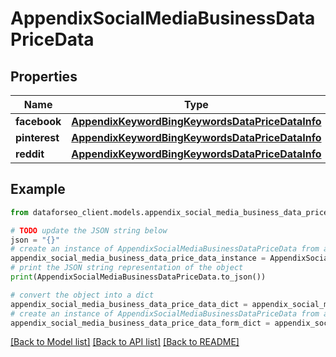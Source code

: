 # AppendixSocialMediaBusinessDataPriceData


## Properties

Name | Type | Description | Notes
------------ | ------------- | ------------- | -------------
**facebook** | [**AppendixKeywordBingKeywordsDataPriceDataInfo**](AppendixKeywordBingKeywordsDataPriceDataInfo.md) |  | [optional] 
**pinterest** | [**AppendixKeywordBingKeywordsDataPriceDataInfo**](AppendixKeywordBingKeywordsDataPriceDataInfo.md) |  | [optional] 
**reddit** | [**AppendixKeywordBingKeywordsDataPriceDataInfo**](AppendixKeywordBingKeywordsDataPriceDataInfo.md) |  | [optional] 

## Example

```python
from dataforseo_client.models.appendix_social_media_business_data_price_data import AppendixSocialMediaBusinessDataPriceData

# TODO update the JSON string below
json = "{}"
# create an instance of AppendixSocialMediaBusinessDataPriceData from a JSON string
appendix_social_media_business_data_price_data_instance = AppendixSocialMediaBusinessDataPriceData.from_json(json)
# print the JSON string representation of the object
print(AppendixSocialMediaBusinessDataPriceData.to_json())

# convert the object into a dict
appendix_social_media_business_data_price_data_dict = appendix_social_media_business_data_price_data_instance.to_dict()
# create an instance of AppendixSocialMediaBusinessDataPriceData from a dict
appendix_social_media_business_data_price_data_form_dict = appendix_social_media_business_data_price_data.from_dict(appendix_social_media_business_data_price_data_dict)
```
[[Back to Model list]](../README.md#documentation-for-models) [[Back to API list]](../README.md#documentation-for-api-endpoints) [[Back to README]](../README.md)


